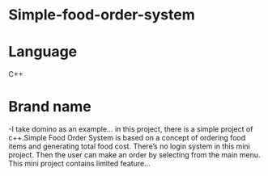 # Simple-food-order-system
# Language
C++
# Brand name
-I take domino as an example...
in this project, there is a simple project of c++.Simple Food Order System is based on a concept of ordering food items and generating total food cost. There’s no login system in this mini project. Then the user can make an order by selecting from the main menu. This mini project contains limited feature...
